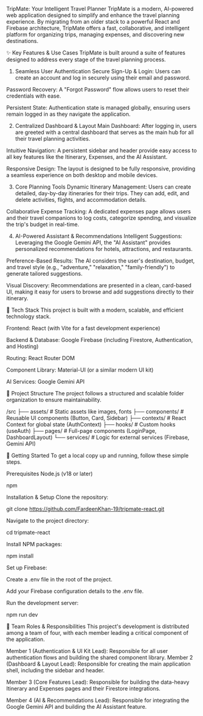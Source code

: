TripMate: Your Intelligent Travel Planner
TripMate is a modern, AI-powered web application designed to simplify and enhance the travel planning experience. By migrating from an older stack to a powerful React and Firebase architecture, TripMate offers a fast, collaborative, and intelligent platform for organizing trips, managing expenses, and discovering new destinations.

✨ Key Features & Use Cases
TripMate is built around a suite of features designed to address every stage of the travel planning process.

1. Seamless User Authentication
Secure Sign-Up & Login: Users can create an account and log in securely using their email and password.

Password Recovery: A "Forgot Password" flow allows users to reset their credentials with ease.

Persistent State: Authentication state is managed globally, ensuring users remain logged in as they navigate the application.

2. Centralized Dashboard & Layout
Main Dashboard: After logging in, users are greeted with a central dashboard that serves as the main hub for all their travel planning activities.

Intuitive Navigation: A persistent sidebar and header provide easy access to all key features like the Itinerary, Expenses, and the AI Assistant.

Responsive Design: The layout is designed to be fully responsive, providing a seamless experience on both desktop and mobile devices.

3. Core Planning Tools
Dynamic Itinerary Management: Users can create detailed, day-by-day itineraries for their trips. They can add, edit, and delete activities, flights, and accommodation details.

Collaborative Expense Tracking: A dedicated expenses page allows users and their travel companions to log costs, categorize spending, and visualize the trip's budget in real-time.

4. AI-Powered Assistant & Recommendations
Intelligent Suggestions: Leveraging the Google Gemini API, the "AI Assistant" provides personalized recommendations for hotels, attractions, and restaurants.

Preference-Based Results: The AI considers the user's destination, budget, and travel style (e.g., "adventure," "relaxation," "family-friendly") to generate tailored suggestions.

Visual Discovery: Recommendations are presented in a clean, card-based UI, making it easy for users to browse and add suggestions directly to their itinerary.

🚀 Tech Stack
This project is built with a modern, scalable, and efficient technology stack.

Frontend: React (with Vite for a fast development experience)

Backend & Database: Google Firebase (including Firestore, Authentication, and Hosting)

Routing: React Router DOM

Component Library: Material-UI (or a similar modern UI kit)

AI Services: Google Gemini API

📂 Project Structure
The project follows a structured and scalable folder organization to ensure maintainability.

/src
├── assets/         # Static assets like images, fonts
├── components/     # Reusable UI components (Button, Card, Sidebar)
├── contexts/       # React Context for global state (AuthContext)
├── hooks/          # Custom hooks (useAuth)
├── pages/          # Full-page components (LoginPage, DashboardLayout)
└── services/       # Logic for external services (Firebase, Gemini API)

🏁 Getting Started
To get a local copy up and running, follow these simple steps.

Prerequisites
Node.js (v18 or later)

npm

Installation & Setup
Clone the repository:

git clone https://github.com/FardeenKhan-19/tripmate-react.git

Navigate to the project directory:

cd tripmate-react

Install NPM packages:

npm install

Set up Firebase:

Create a .env file in the root of the project.

Add your Firebase configuration details to the .env file.

Run the development server:

npm run dev

👥 Team Roles & Responsibilities
This project's development is distributed among a team of four, with each member leading a critical component of the application.

Member 1 (Authentication & UI Kit Lead): Responsible for all user authentication flows and building the shared component library.
Member 2 (Dashboard & Layout Lead): Responsible for creating the main application shell, including the sidebar and header.

Member 3 (Core Features Lead): Responsible for building the data-heavy Itinerary and Expenses pages and their Firestore integrations.

Member 4 (AI & Recommendations Lead): Responsible for integrating the Google Gemini API and building the AI Assistant feature.
